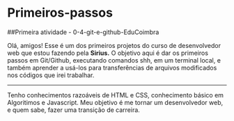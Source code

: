 # Primeiros-passos
##Primeira atividade - 0-4-git-e-github-EduCoimbra

Olá, amigos! Esse é um dos primeiros projetos do curso de desenvolvedor web que estou fazendo pela <b>Sirius.</b>
O objetivo aqui é dar os primeiros passos em Git/Github, executando comandos shh, em um terminal local, e também aprender a usá-los para transferências de arquivos modificados nos códigos que irei trabalhar.<hr>

Tenho conhecimentos razoáveis de HTML e CSS, conhecimento básico em Algoritimos e Javascript. Meu objetivo é me tornar um desenvolvedor web, e quem sabe, fazer uma transição de carreira.
